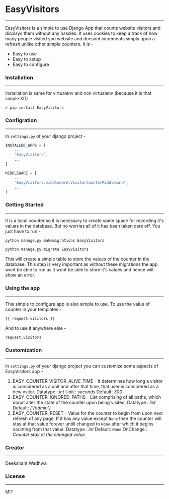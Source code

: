 # EasyVisitors
---

EasyVisitors is a simple to use Django App that counts website visitors and displays them without any hassles. It uses cookies to keep a track of how many people visited you website and doesnot increments simply upon a refresh unlike other simple counters. It is - 

  - Easy to use
  - Easy to setup
  - Easy to configure


### Installation
---
Installation is same for virtualenv and non virtualenv (because it is that simple XD)
```
> pip install EasyVisitors
```
### Configration
---
In `settings.py` of your django project -
```python
INSTALLED_APPS = [
    ...
    'EasyVisitors',
    ...
]
```

```python
MIDDLEWARE = [
    ...
    'EasyVisitors.middleware.VisitorCounterMiddleware',
    ...
]
```
### Getting Started
---
It is a local counter so it is necessary to create some space for recording it's values in the database. But no worries all of it has been taken care off. You just have to run - 
```python
python manage.py makemigrations EasyVisitors
```
```python
python manage.py migrate EasyVisitors
```
This will create a simple table to store the values of the counter in the database. This step is very important as without these migrations the app wont be able to run as it wont be able to store it's values and hence will show an error.

### Using the app
---
This simple to configure app is also simple to use. To use the value of counter in your templates - 
```html
{{ request.visitors }}
```
And to use it anywhere else - 
```python
request.visitors
```
### Customization
---
In `settings.py` of your django project you can customize some aspects of EasyVisitors app -
1. EASY_COUNTER_VISITOR_ALIVE_TIME - It determines how long a visitor is concidered as a unit and after that time, that user is concidered as a new vsitor.
Datatype : *int*
Unit : *seconds*
Default: *300*
&nbsp;
2. EASY_COUNTER_IGNORED_PATHS - List comprising of all paths, which donot alter the state of the counter upon being visited.
Datatype : *list*
Default: *['/admin']*
&nbsp;
2. EASY_COUNTER_RESET - Value for the counter to begin from upon next refresh of any page. If it has any value except `None` then the counter will stay at that value forever untill changed to `None` after which it begins counting from that value.
Datatype : *int*
Default: `None`
OnChange : *Counter stay at the changed value*

### Creator
---
Deekshant Wadhwa
### License
---
MIT
